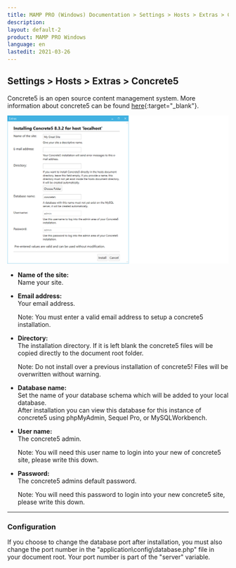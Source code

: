```yaml
---
title: MAMP PRO (Windows) Documentation > Settings > Hosts > Extras > Concrete5
description: 
layout: default-2
product: MAMP PRO Windows
language: en
lastedit: 2021-03-26
---
```


## Settings > Hosts > Extras > Concrete5

Concrete5 is an open source content management system. More information about concrete5 can be found [here](https://www.concrete5.org){:target="_blank"}.

![MAMP](/en/MAMP-PRO-Windows/Settings/Hosts/Extras/Concrete5/ExtrasConcrete5.png)

*  **Name of the site:**  
   Name your site.

*  **Email address:**  
   Your email address.  
   
   <div class="alert" role="alert"> 
   Note: You must enter a valid email address to setup a concrete5 installation.
   </div>

*  **Directory:**  
   The installation directory. If it is left blank the concrete5 files will be copied directly to the document root folder.  
  
   <div class="alert" role="alert"> 
   Note: Do not install over a previous installation of concrete5! Files will be overwritten without warning. 
   </div>

*  **Database name:**  
   Set the name of your database schema which will be added to your local database.  
   After installation you can view this database for this instance of concrete5 using phpMyAdmin, Sequel Pro, or MySQLWorkbench. 
 
*  **User name:**  
   The concrete5 admin.
   <div class="alert" role="alert">
   Note: You will need this user name to login into your new of concrete5 site, please write this down. 
   </div>

*  **Password:**  
   The concrete5 admins default password.  
   <div class="alert" role="alert">   
   Note: You will need this password to login into your new concrete5 site, please write this down.
   </div>
   
---

### Configuration

If you choose to change the database port after installation, you must also change the port number in the "application\config\database.php" file in your document root. Your port number is part of the "server" variable.